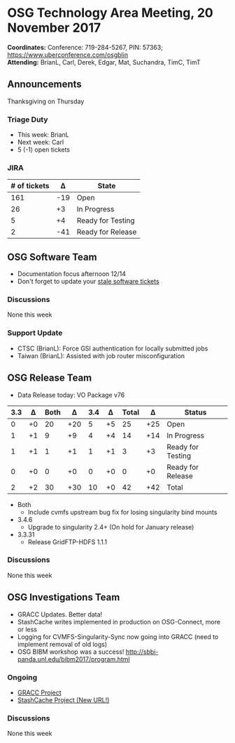 # OSG Technology Area Meeting, 20 November 2017

**Coordinates:** Conference: 719-284-5267, PIN: 57363; <https://www.uberconference.com/osgblin>   
**Attending:** BrianL, Carl, Derek, Edgar, Mat, Suchandra, TimC, TimT

## Announcements

Thanksgiving on Thursday

### Triage Duty

-   This week: BrianL
-   Next week: Carl
-   5 (-1) open tickets


### JIRA

| # of tickets | &Delta; | State             |
|--------------|---------|-------------------|
| 161          | -19     | Open              |
| 26           | +3      | In Progress       |
| 5            | +4      | Ready for Testing |
| 2            | -41     | Ready for Release |


## OSG Software Team

- Documentation focus afternoon 12/14
- Don't forget to update your [stale software tickets](https://jira.opensciencegrid.org/issues/?filter=16356)

### Discussions

None this week  


### Support Update

-   CTSC (BrianL): Force GSI authentication for locally submitted jobs
-   Taiwan (BrianL): Assisted with job router misconfiguration


## OSG Release Team

-   Data Release today: VO Package v76

| 3.3 | &Delta; | Both | &Delta; | 3.4 | &Delta; | Total | &Delta; | Status            |
|-----|---------|------|---------|-----|---------|-------|---------|-------------------|
| 0   | +0      | 20   | +20     | 5   | +5      | 25    | +25     | Open              |
| 1   | +1      | 9    | +9      | 4   | +4      | 14    | +14     | In Progress       |
| 1   | +1      | 1    | +1      | 1   | +1      | 3     | +3      | Ready for Testing |
| 0   | +0      | 0    | +0      | 0   | +0      | 0     | +0      | Ready for Release |
| 2   | +2      | 30   | +30     | 10  | +0      | 42    | +42     | Total             |

-   Both
    -   Include cvmfs upstream bug fix for losing singularity bind mounts
-   3.4.6
    -   Upgrade to singularity 2.4+ (On hold for January release)
-   3.3.31
    -   Release GridFTP-HDFS 1.1.1


### Discussions

None this week

## OSG Investigations Team

- GRACC Updates.  Better data!
- StashCache writes implemented in production on OSG-Connect, more or less
- Logging for CVMFS-Singularity-Sync now going into GRACC (need to implement removal of old logs)
- OSG BIBM workshop was a success! http://sbbi-panda.unl.edu/bibm2017/program.html

### Ongoing

-   [GRACC Project](https://jira.opensciencegrid.org/projects/GRACC/)
-   [StashCache Project (New URL!)](https://opensciencegrid.org/docs/data/stashcache/overview/)


### Discussions

None this week
